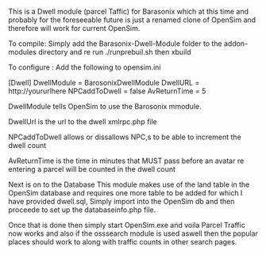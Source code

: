 This is a Dwell module (parcel Taffic) for Barasonix which at this time and probably for the foreseeable future is just a renamed clone of OpenSim and therefore will work for current OpenSim.

To compile: Simply add the Barasonix-Dwell-Module folder to the addon-modules
directory and re run ./runprebuil.sh then xbuild

To configure  : Add the following to opensim.ini 

[Dwell]
    DwellModule = BarosonixDwellModule
    DwellURL = http://yoururlhere
    NPCaddToDwell = false
    AvReturnTime = 5

DwellModule tells OpenSim to use the Barosonix mmodule.

DwellUrl is the url to the dwell xmlrpc.php file

NPCaddToDwell allows or dissallows NPC,s to be able to increment the dwell count

AvReturnTime is the time in minutes that MUST pass before an avatar re entering a parcel will be counted in the dwell count

Next is on to the Database
This module makes use of the land table in the OpenSim database and requires one more table to be added for which I have provided dwell.sql, Simply import into the OpenSim db and then proceede to set up the databaseinfo.php file.

Once that is done then simply start OpenSim.exe and voila Parcel Traffic now works and also if the osssearch module is used aswell then the popular places should work to along with traffic counts in other search pages.



